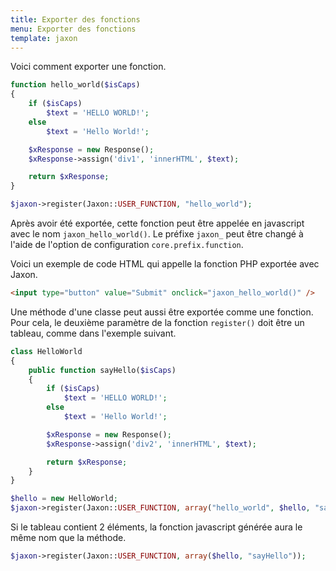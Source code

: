 ```yaml
---
title: Exporter des fonctions
menu: Exporter des fonctions
template: jaxon
---
```


Voici comment exporter une fonction.

```php
function hello_world($isCaps)
{
    if ($isCaps)
        $text = 'HELLO WORLD!';
    else
        $text = 'Hello World!';

    $xResponse = new Response();
    $xResponse->assign('div1', 'innerHTML', $text);

    return $xResponse;
}

$jaxon->register(Jaxon::USER_FUNCTION, "hello_world");
```

Après avoir été exportée, cette fonction peut être appelée en javascript avec le nom `jaxon_hello_world()`.
Le préfixe `jaxon_` peut être changé à l'aide de l'option de configuration `core.prefix.function`.

Voici un exemple de code HTML qui appelle la fonction PHP exportée avec Jaxon.

```html
<input type="button" value="Submit" onclick="jaxon_hello_world()" />
```

Une méthode d'une classe peut aussi être exportée comme une fonction. Pour cela, le deuxième paramètre de la fonction `register()` doit être un tableau, comme dans l'exemple suivant.

```php
class HelloWorld
{
    public function sayHello($isCaps)
    {
        if ($isCaps)
            $text = 'HELLO WORLD!';
        else
            $text = 'Hello World!';

        $xResponse = new Response();
        $xResponse->assign('div2', 'innerHTML', $text);

        return $xResponse;
    }
}

$hello = new HelloWorld;
$jaxon->register(Jaxon::USER_FUNCTION, array("hello_world", $hello, "sayHello"));
```

Si le tableau contient 2 éléments, la fonction javascript générée aura le même nom que la méthode.

```php
$jaxon->register(Jaxon::USER_FUNCTION, array($hello, "sayHello"));
```
